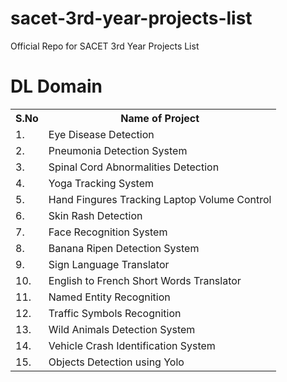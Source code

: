 # sacet-3rd-year-projects-list
Official Repo for SACET 3rd Year Projects List

# DL Domain
<table>
  <tr>
    <th>S.No</th>
    <th>Name of Project</th>
  </tr>
  <tr>
    <td>1.</td>
    <td>Eye Disease Detection</td>
  </tr>
  <tr>
    <td>2.</td>
    <td>Pneumonia Detection System</td>
  </tr>
  <tr>
    <td>3.</td>
    <td>Spinal Cord Abnormalities Detection</td>
  </tr>
  <tr>
    <td>4.</td>
    <td>Yoga Tracking System</td>
  </tr>
  <tr>
    <td>5.</td>
    <td>Hand Fingures Tracking Laptop Volume Control</td>
  </tr>
  <tr>
    <td>6.</td>
    <td>Skin Rash Detection</td>
  </tr>
  <tr>
    <td>7.</td>
    <td>Face Recognition System</td>
  </tr>
  <tr>
    <td>8.</td>
    <td>Banana Ripen Detection System</td>
  </tr>
  <tr>
    <td>9.</td>
    <td>Sign Language Translator</td>
  </tr>
  <tr>
    <td>10.</td>
    <td>English to French Short Words Translator</td>
  </tr>
  <tr>
    <td>11.</td>
    <td>Named Entity Recognition</td>
  </tr>
  <tr>
    <td>12.</td>
    <td>Traffic Symbols Recognition</td>
  </tr>
  <tr>
    <td>13.</td>
    <td>Wild Animals Detection System</td>
  </tr>
  <tr>
    <td>14.</td>
    <td>Vehicle Crash Identification System</td>
  </tr>
  <tr>
    <td>15.</td>
    <td>Objects Detection using Yolo</td>
  </tr>
</table

